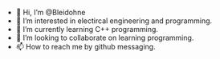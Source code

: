 - 👋 Hi, I’m @Bleidohne
- 👀 I’m interested in electircal engineering and programming.
- 🌱 I’m currently learning C++ programming.
- 💞️ I’m looking to collaborate on learning programming.
- 📫 How to reach me by github messaging.

<!---
Bleidohne/Bleidohne is a ✨ special ✨ repository because its `README.md` (this file) appears on your GitHub profile.
You can click the Preview link to take a look at your changes.
--->
